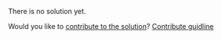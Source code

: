 
There is no solution yet.

Would you like to [contribute to the solution](https://github.com/BFEdev/BFE.dev-solutions/blob/main/question/Explain-the-common-CSS-Relative-length-units_en.md)? [Contribute guidline](https://github.com/BFEdev/BFE.dev-solutions#how-to-contribute)
